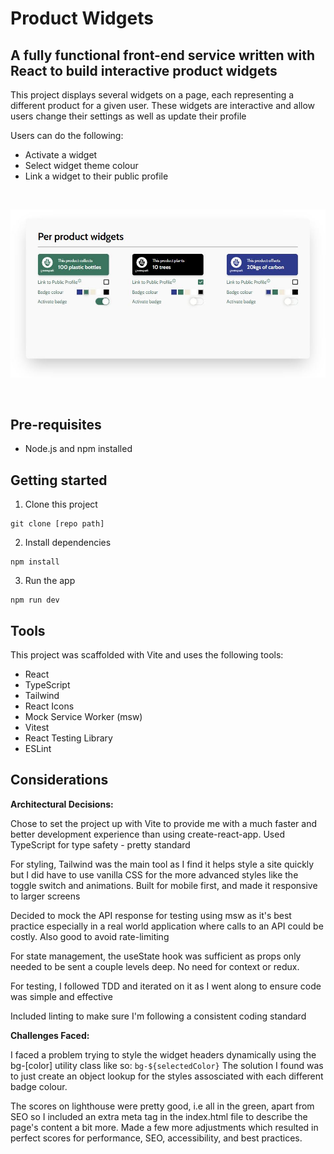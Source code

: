 # Product Widgets

## A fully functional front-end service written with React to build interactive product widgets

This project displays several widgets on a page, each representing a different product for a given user. These widgets are interactive and allow users change their settings as well as update their profile

Users can do the following:

- Activate a widget
- Select widget theme colour
- Link a widget to their public profile

<br>

![Project screenshot](./src/assets/projectScreenshot.jpg)

<br>

## Pre-requisites

- Node.js and npm installed

## Getting started

1. Clone this project

```
git clone [repo path]
```

2. Install dependencies

```
npm install
```

3. Run the app

```
npm run dev
```

## Tools

This project was scaffolded with Vite and uses the following tools:

- React
- TypeScript
- Tailwind
- React Icons
- Mock Service Worker (msw)
- Vitest
- React Testing Library
- ESLint

## Considerations

**Architectural Decisions:**

Chose to set the project up with Vite to provide me with a much faster and better development experience than using create-react-app. Used TypeScript for type safety - pretty standard

For styling, Tailwind was the main tool as I find it helps style a site quickly but I did have to use vanilla CSS for the more advanced styles like the toggle switch and animations. Built for mobile first, and made it responsive to larger screens

Decided to mock the API response for testing using msw as it's best practice especially in a real world application where calls to an API could be costly. Also good to avoid rate-limiting

For state management, the useState hook was sufficient as props only needed to be sent a couple levels deep. No need for context or redux.

For testing, I followed TDD and iterated on it as I went along to ensure code was simple and effective

Included linting to make sure I'm following a consistent coding standard

**Challenges Faced:**

I faced a problem trying to style the widget headers dynamically using the bg-[color] utility class like so: `bg-${selectedColor}`
The solution I found was to just create an object lookup for the styles assosciated with each different badge colour.

The scores on lighthouse were pretty good, i.e all in the green, apart from SEO so I included an extra meta tag in the index.html file to describe the page's content a bit more. Made a few more adjustments which resulted in perfect scores for performance, SEO, accessibility, and best practices.
